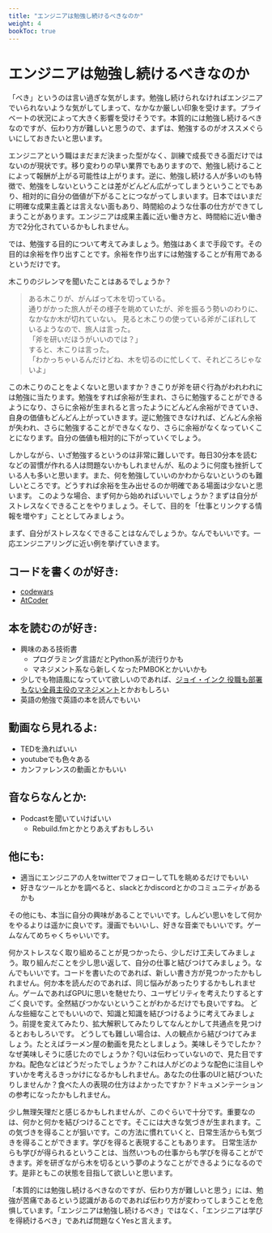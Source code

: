 ```yaml
---
title: "エンジニアは勉強し続けるべきなのか"
weight: 4
bookToc: true
---
```


# エンジニアは勉強し続けるべきなのか

「べき」というのは言い過ぎな気がします。勉強し続けられなければエンジニアでいられないような気がしてしまって、なかなか厳しい印象を受けます。プライベートの状況によって大きく影響を受けそうです。本質的には勉強し続けるべきなのですが、伝わり方が難しいと思うので、まずは、勉強するのがオススメぐらいにしておきたいと思います。

エンジニアという職はまだまだ決まった型がなく、訓練で成長できる面だけではないのが現状です。移り変わりの早い業界でもありますので、勉強し続けることによって報酬が上がる可能性は上がります。逆に、勉強し続ける人が多いのも特徴で、勉強をしないということは差がどんどん広がってしまうということでもあり、相対的に自分の価値が下がることにつながってしまいます。日本ではいまだに明確な成果主義とは言えない面もあり、時間給のような仕事の仕方ができてしまうことがあります。エンジニアは成果主義に近い働き方と、時間給に近い働き方で2分化されているかもしれません。

では、勉強する目的について考えてみましょう。勉強はあくまで手段です。その目的は余裕を作り出すことです。余裕を作り出すには勉強することが有用であるというだけです。

木こりのジレンマを聞いたことはあるでしょうか？

> ある木こりが、がんばって木を切っている。  
> 通りがかった旅人がその様子を眺めていたが、斧を振るう勢いのわりに、なかなか木が切れていない。
> 見ると木こりの使っている斧がこぼれしているようなので、旅人は言った。  
> 「斧を研いだほうがいいのでは？」  
> すると、木こりは言った。  
> 「わかっちゃいるんだけどね、木を切るのに忙しくて、それどころじゃないよ」

この木こりのことをよくないと思いますか？きこりが斧を研ぐ行為がわれわれには勉強に当たります。勉強をすれば余裕が生まれ、さらに勉強することができるようになり、さらに余裕が生まれると言ったようにどんどん余裕ができていき、自身の価値もどんどん上がっていきます。逆に勉強できなければ、どんどん余裕が失われ、さらに勉強することができなくなり、さらに余裕がなくなっていくことになります。自分の価値も相対的に下がっていくでしょう。

しかしながら、いざ勉強するというのは非常に難しいです。毎日30分本を読むなどの習慣が作れる人は問題ないかもしれませんが、私のように何度も挫折している人も多いと思います。また、何を勉強していいのかわからないというのも難しいところです。どうすれば余裕を生み出せるのか明確である場面は少ないと思います。
このような場合、まず何から始めればいいでしょうか？まずは自分がストレスなくできることをやりましょう。そして、目的を「仕事とリンクする情報を増やす」こととしてみましょう。

まず、自分がストレスなくできることはなんでしょうか。なんでもいいです。一応エンジニアリングに近い例を挙げていきます。

## コードを書くのが好き:

 - [codewars](https://www.codewars.com/)
 - [AtCoder](https://atcoder.jp/?lang=ja)

## 本を読むのが好き:

 - 興味のある技術書
   - プログラミング言語だとPython系が流行りかも
   - マネジメント系なら新しくなったPMBOKとかいいかも
 - 少しでも物語風になっていて欲しいのであれば、[ジョイ・インク 役職も部署もない全員主役のマネジメント](https://amzn.to/3kvV6Lk)とかおもしろい
 - 英語の勉強で英語の本を読んでもいい

## 動画なら見れるよ:

 - TEDを漁ればいい
 - youtubeでも色々ある
 - カンファレンスの動画とかもいい

## 音ならなんとか:

 - Podcastを聞いていけばいい
   - Rebuild.fmとかとりあえずおもしろい

## 他にも:

 - 適当にエンジニアの人をtwitterでフォローしてTLを眺めるだけでもいい
 - 好きなツールとかを調べると、slackとかdiscordとかのコミュニティがあるかも

その他にも、本当に自分の興味があることでいいです。しんどい思いをして何かをやるよりは遥かに良いです。漫画でもいいし、好きな音楽でもいいです。ゲームなんてめちゃくちゃいいです。

何かストレスなく取り組めることが見つかったら、少しだけ工夫してみましょう。取り組んだことを少し思い返して、自分の仕事と結びつけてみましょう。なんでもいいです。コードを書いたのであれば、新しい書き方が見つかったかもしれません。何か本を読んだのであれば、同じ悩みがあったりするかもしれません。ゲームであればGPUに思いを馳せたり、ユーザビリティを考えたりするとすごく良いです。全然結びつかないということがわかるだけでも良いですね。
どんな些細なことでもいいので、知識と知識を結びつけるように考えてみましょう。前提を変えてみたり、拡大解釈してみたりしてなんとかして共通点を見つけるとおもしろいです。
どうしても難しい場合は、人の観点から結びつけてみましょう。たとえばラーメン屋の動画を見たとしましょう。美味しそうでしたか？なぜ美味しそうに感じたのでしょうか？匂いは伝わっていないので、見た目ですかね。配色などはどうだったでしょうか？これは人がどのような配色に注目しやすいかを考えるきっかけになるかもしれません。あなたの仕事のUIと結びついたりしませんか？食べた人の表現の仕方はよかったですか？ドキュメンテーションの参考になったかもしれません。

少し無理矢理だと感じるかもしれませんが、このぐらいで十分です。重要なのは、何かと何かを結びつけることです。そこには大きな気づきが生まれます。この気づきを得ることが狙いです。この方法に慣れていくと、日常生活からも気づきを得ることができます。学びを得ると表現することもあります。
日常生活からも学びが得られるということは、当然いつもの仕事からも学びを得ることができます。斧を研ぎながら木を切るという夢のようなことができるようになるのです。是非ともこの状態を目指して欲しいと思います。

「本質的には勉強し続けるべきなのですが、伝わり方が難しいと思う」には、勉強が苦痛であるという認識があるのであれば伝わり方が変わってしまうことを危惧しています。「エンジニアは勉強し続けるべき」ではなく、「エンジニアは学びを得続けるべき」であれば問題なくYesと言えます。
